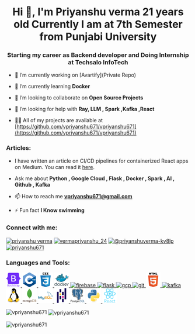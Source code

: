 <h1 align="center">Hi 👋, I'm Priyanshu verma 21 years old Currently I am at 7th Semester from Punjabi University</h1>
<h3 align="center">Starting my career as Backend developer and Doing Internship at Techsalo InfoTech</h3>

- 🔭 I’m currently working on [Avartify](Private Repo)

- 🌱 I’m currently learning **Docker**

- 👯 I’m looking to collaborate on **Open Source Projects**

- 🤝 I’m looking for help with **Ray, LLM , Spark ,Kafka ,React**

- 👨‍💻 All of my projects are available at [https://github.com/vpriyanshu671/vpriyanshu671](https://github.com/vpriyanshu671/vpriyanshu671)

<h3 align="left">Articles:</h3>

-  I have written an article on CI/CD pipelines for containerized React apps on Medium. You can read it [here](https://medium.com/techsalo-infotech/from-github-to-cloud-building-ci-cd-pipelines-for-containerized-react-apps-f77aa3cec1d0).

- Ask me about **Python , Google Cloud , Flask , Docker , Spark , AI , Github , Kafka**

- 📫 How to reach me **vpriyanshu671@gmail.com**

- ⚡ Fun fact **I Know swimming**

<h3 align="left">Connect with me:</h3>
<p align="left">
<a href="https://www.linkedin.com/in/priyanshu-verma-9ba911160/" target="blank"><img align="center" src="https://raw.githubusercontent.com/rahuldkjain/github-profile-readme-generator/master/src/images/icons/Social/linked-in-alt.svg" alt="priyanshu verma" height="30" width="40" /></a>
<a href="https://instagram.com/vermapriyanshu_24" target="blank"><img align="center" src="https://raw.githubusercontent.com/rahuldkjain/github-profile-readme-generator/master/src/images/icons/Social/instagram.svg" alt="vermapriyanshu_24" height="30" width="40" /></a>
<a href="https://www.youtube.com/@PriyanshuVerma-kv8lp/featured" target="blank"><img align="center" src="https://raw.githubusercontent.com/rahuldkjain/github-profile-readme-generator/master/src/images/icons/Social/youtube.svg" alt="@priyanshuverma-kv8lp" height="30" width="40" /></a>
<a href="https://www.leetcode.com/priyanshu671" target="blank"><img align="center" src="https://raw.githubusercontent.com/rahuldkjain/github-profile-readme-generator/master/src/images/icons/Social/leet-code.svg" alt="priyanshu671" height="30" width="40" /></a>
</p>

<h3 align="left">Languages and Tools:</h3>
<p align="left"> <a href="https://getbootstrap.com" target="_blank" rel="noreferrer"> <img src="https://raw.githubusercontent.com/devicons/devicon/master/icons/bootstrap/bootstrap-plain-wordmark.svg" alt="bootstrap" width="40" height="40"/> </a> <a href="https://www.w3schools.com/cpp/" target="_blank" rel="noreferrer"> <img src="https://raw.githubusercontent.com/devicons/devicon/master/icons/cplusplus/cplusplus-original.svg" alt="cplusplus" width="40" height="40"/> </a> <a href="https://www.w3schools.com/css/" target="_blank" rel="noreferrer"> <img src="https://raw.githubusercontent.com/devicons/devicon/master/icons/css3/css3-original-wordmark.svg" alt="css3" width="40" height="40"/> </a> <a href="https://www.docker.com/" target="_blank" rel="noreferrer"> <img src="https://raw.githubusercontent.com/devicons/devicon/master/icons/docker/docker-original-wordmark.svg" alt="docker" width="40" height="40"/> </a> <a href="https://firebase.google.com/" target="_blank" rel="noreferrer"> <img src="https://www.vectorlogo.zone/logos/firebase/firebase-icon.svg" alt="firebase" width="40" height="40"/> </a> <a href="https://flask.palletsprojects.com/" target="_blank" rel="noreferrer"> <img src="https://www.vectorlogo.zone/logos/pocoo_flask/pocoo_flask-icon.svg" alt="flask" width="40" height="40"/> </a> <a href="https://cloud.google.com" target="_blank" rel="noreferrer"> <img src="https://www.vectorlogo.zone/logos/google_cloud/google_cloud-icon.svg" alt="gcp" width="40" height="40"/> </a> <a href="https://git-scm.com/" target="_blank" rel="noreferrer"> <img src="https://www.vectorlogo.zone/logos/git-scm/git-scm-icon.svg" alt="git" width="40" height="40"/> </a> <a href="https://www.w3.org/html/" target="_blank" rel="noreferrer"> <img src="https://raw.githubusercontent.com/devicons/devicon/master/icons/html5/html5-original-wordmark.svg" alt="html5" width="40" height="40"/> </a> <a href="https://kafka.apache.org/" target="_blank" rel="noreferrer"> <img src="https://www.vectorlogo.zone/logos/apache_kafka/apache_kafka-icon.svg" alt="kafka" width="40" height="40"/> </a> <a href="https://www.linux.org/" target="_blank" rel="noreferrer"> <img src="https://raw.githubusercontent.com/devicons/devicon/master/icons/linux/linux-original.svg" alt="linux" width="40" height="40"/> </a> <a href="https://www.mongodb.com/" target="_blank" rel="noreferrer"> <img src="https://raw.githubusercontent.com/devicons/devicon/master/icons/mongodb/mongodb-original-wordmark.svg" alt="mongodb" width="40" height="40"/> </a> <a href="https://www.mysql.com/" target="_blank" rel="noreferrer"> <img src="https://raw.githubusercontent.com/devicons/devicon/master/icons/mysql/mysql-original-wordmark.svg" alt="mysql" width="40" height="40"/> </a> <a href="https://pandas.pydata.org/" target="_blank" rel="noreferrer"> <img src="https://raw.githubusercontent.com/devicons/devicon/2ae2a900d2f041da66e950e4d48052658d850630/icons/pandas/pandas-original.svg" alt="pandas" width="40" height="40"/> </a> <a href="https://www.postgresql.org" target="_blank" rel="noreferrer"> <img src="https://raw.githubusercontent.com/devicons/devicon/master/icons/postgresql/postgresql-original-wordmark.svg" alt="postgresql" width="40" height="40"/> </a> <a href="https://www.python.org" target="_blank" rel="noreferrer"> <img src="https://raw.githubusercontent.com/devicons/devicon/master/icons/python/python-original.svg" alt="python" width="40" height="40"/> </a> <a href="https://reactjs.org/" target="_blank" rel="noreferrer"> <img src="https://raw.githubusercontent.com/devicons/devicon/master/icons/react/react-original-wordmark.svg" alt="react" width="40" height="40"/> </a> </p>

<p><img align="left" src="https://github-readme-stats.vercel.app/api/top-langs?username=vpriyanshu671&show_icons=true&locale=en&layout=compact" alt="vpriyanshu671" /></p>

<p>&nbsp;<img align="center" src="https://github-readme-stats.vercel.app/api?username=vpriyanshu671&show_icons=true&locale=en" alt="vpriyanshu671" /></p>

<p><img align="center" src="https://github-readme-streak-stats.herokuapp.com/?user=vpriyanshu671&" alt="vpriyanshu671" /></p>
